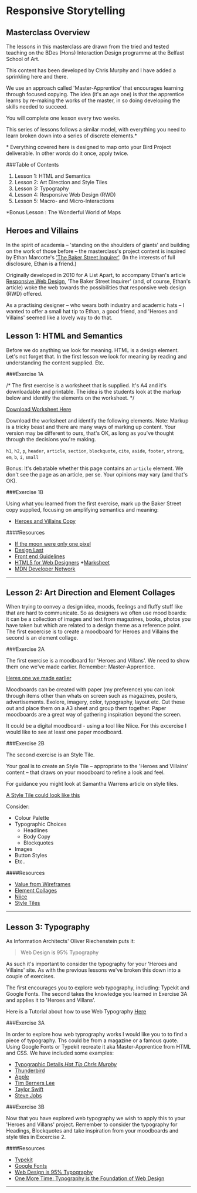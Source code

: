 Responsive Storytelling
=======================


Masterclass Overview
--------------------

The lessons in this masterclass are drawn from the tried and tested teaching on the BDes (Hons) Interaction Design programme at the Belfast School of Art.

This content has been developed by Chris Murphy and I have added a sprinkling here and there.

We use an approach called 'Master-Apprentice' that encourages learning through focused copying. The idea (it's an age one) is that the apprentice learns by re-making the works of the master, in so doing developing the skills needed to succeed.

You will complete one lesson every two weeks.

This series of lessons follows a similar model, with everything you need to learn broken down into a series of discrete elements.*

\* Everything covered here is designed to map onto your Bird Project deliverable.  In other words do it once, apply twice.



###Table of Contents

1. Lesson 1: HTML and Semantics
2. Lesson 2: Art Direction and Style Tiles
3. Lesson 3: Typography
4. Lesson 4: Responsive Web Design (RWD)
5. Lesson 5: Macro- and Micro-Interactions

*Bonus Lesson : The Wonderful World of Maps


Heroes and Villains
-------------------

In the spirit of academia – 'standing on the shoulders of giants' and building on the work of those before – the masterclass's project content is inspired by Ethan Marcotte's ['The Baker Street Inquirer'](http://alistapart.com/d/responsive-web-design/ex/ex-site-flexible.html). (In the interests of full disclosure, Ethan is a friend.)

Originally developed in 2010 for A List Apart, to accompany Ethan's article [Responsive Web Design](http://alistapart.com/article/responsive-web-design), 'The Baker Street Inquirer' (and, of course, Ethan's article) woke the web towards the possibilities that responsive web design (RWD) offered.

As a practising designer – who wears both industry and academic hats – I wanted to offer a small hat tip to Ethan, a good friend, and 'Heroes and Villains' seemed like a lovely way to do that.


Lesson 1: HTML and Semantics
----------------------------

Before we do anything we look for meaning. HTML is a design element. Let's not forget that. In the first lesson we look for meaning by reading and understanding the content supplied. Etc.


###Exercise 1A

/* The first exercise is a worksheet that is supplied. It's A4 and it's downloadable and printable. The idea is the students look at the markup below and identify the elements on the worksheet. */

[Download Worksheet Here](https://www.dropbox.com/s/neiesxpaqv4lzg7/HTMLandSemantics.pdf?dl=0)

Download the worksheet and identify the following elements. Note: Markup is a tricky beast and there are many ways of marking up content. Your version may be different to ours, that's OK, as long as you've thought through the decisions you're making.

`h1`, `h2`, `p`, `header`, `article`, `section`, `blockquote`, `cite`, `aside`, `footer`, `strong`, `em`, `b`, `i`, `small`

Bonus: It's debatable whether this page contains an `article` element. We don't see the page as an article, per se. Your opinions may vary (and that's OK).


###Exercise 1B

Using what you learned from the first exercise, mark up the Baker Street copy supplied, focusing on amplifying semantics and meaning:

+ [Heroes and Villains Copy](https://www.dropbox.com/s/k45ek547zsrjmq7/Heroes%20and%20Villans.zip?dl=0)


####Resources

+ [If the moon were only one pixel](http://joshworth.com/dev/pixelspace/pixelspace_solarsystem.html)
+ [Design Last](https://www.smashingmagazine.com/2015/02/design-last/)
+ [Front end Guidelines](https://github.com/bendc/frontend-guidelines)
+ [HTML5 for Web Designers](https://abookapart.com/products/html5-for-web-designers)
+[Marksheet](http://marksheet.io)
+ [MDN Developer Network](https://developer.mozilla.org/en-US/docs/Learn)



---- 



Lesson 2: Art Direction and Element Collages
--------------------------------------------

When trying to convey a design idea, moods, feelings and fluffy stuff like that are hard to communicate. So as designers we often use mood boards: it can be a collection of images and text  from magazines, books, photos you have taken but which are related to a design theme as a reference point.  The first excercise is to create a moodboard for Heroes and Villains the second is an element collage.

###Exercise 2A

The first exercise is a moodboard for 'Heroes and Villans'. We need to show them one we've made earlier. Remember: Master-Apprentice.

[Heres one we made earlier](https://emilydavies95.files.wordpress.com/2013/11/img_0415.jpg)

Moodboards can be created with paper (my preference) you can look through items other than whats on screen such as magazines, posters, advertisements. Exolore, imagery, color, typography, layout etc. Cut these out and place them on a A3 sheet and group them together.  Paper moodboards are a great way of gathering inspiration beyond the screen.

It could be a digital moodboard - using a tool like Niice. For this excercise I would like to see at least one paper moodboard.


###Exercise 2B

The second exercise is an Style Tile.

Your goal is to create an Style Tile – appropriate to the 'Heroes and Villains' content – that draws on your moodboard to refine a look and feel. 

For guidance you might look at Samantha Warrens article on style tiles.

[A Style Tile could look like this](https://horseradish.s3.amazonaws.com/CACHE/images/photos/1c/ee/cc0ec44b4ea5/opencongress-element-collage-800.png)

Consider:

+ Colour Palette
+ Typographic Choices
  + Headlines
  + Body Copy
  + Blockquotes
+ Images
+ Button Styles
+ Etc..


####Resources

+ [Value from Wireframes](https://medium.com/@dustin/how-to-get-value-from-wireframes-f40c2cf27960#.e839x12t4)
+ [Element Collages](http://danielmall.com/articles/rif-element-collages/)
+ [Niice](https://niice.co/about)
+ [Style Tiles](http://alistapart.com/article/style-tiles-and-how-they-work)


---- 



Lesson 3: Typography
--------------------

As Information Architects' Oliver Riechenstein puts it:

> Web Design is 95% Typography

As such it's important to consider the typography for your 'Heroes and Villains' site. As with the previous lessons we've broken this down into a couple of exercises.

The first encourages you to explore web typography, including: Typekit and Google Fonts. The second takes the knowledge you learned in Exercise 3A and applies it to 'Heroes and Villans'.

Here is a Tutorial about how to use Web Typography [Here](https://github.com/kyleboyd/ixd-tutorials/blob/master/webtypography/index.md)


###Exercise 3A

In order to explore how web typrography works I would like you to to find a piece of typography.  Ths could be from a magazine or a famous quote. Using Google Fonts or Typekit recreate it aka Master-Apprentice from HTML and CSS. We have included some examples:

+ [Typographic Details *Hat Tip Chris Murphy*](http://dev.monographic.org/typographicdetails/)
+ [Thunderbird](https://www.dropbox.com/s/5q1xjveob7ojdph/thunderbird.JPG?dl=0)
+ [Apple](https://www.dropbox.com/s/whvxda55a4py4v8/apple.JPG?dl=0)
+ [Tim Berners Lee](https://www.dropbox.com/s/07da0hr6anrfam9/webmaster.jpg?dl=0)
+ [Taylor Swift](https://www.dropbox.com/s/ayr9df429yz1v32/taylorswift.jpg?dl=0)
+ [Steve Jobs](https://www.dropbox.com/s/243fqk02cc9ogt7/quote.jpg?dl=0)

###Exercise 3B

Now that you have explored web typography we wish to apply this to your 'Heroes and Villans' project.  Remember to consider the typography for Headings, Blockquotes  and take inspiration from your moodboards and style tiles in Excercise 2.


####Resources

+ [Typekit](https://typekit.com/)
+ [Google Fonts](https://fonts.google.com/)
+ [Web Design is 95% Typography](https://ia.net/know-how/the-web-is-all-about-typography-period)
+ [One More Time: Typography is the Foundation of Web Design](https://www.smashingmagazine.com/2012/07/one-more-time-typography-is-the-foundation-of-web-design/)



---- 
<!---


Lesson 4: Responsive Web Design (RWD)
-------------------------------------

###Exercise 4A

Add CSS to your 'Heroes and Villans' site to enhance and amplify the content. This is a first pass and should focus on layout, color and images etc.


###Exercise 4B

By now you should have marked up your baker street copy in semantic HTML and CSS.  The task is now to make it responsive.

Create a layout for mobile, iphone, and ipad viewports using % for structural styling and ems for styling font-size.

CSS Media Queries are a feature in CSS3 which allows you to specify when certain CSS rules should be applied.  is allows you to apply a special CSS for mobile, or adjust a layout for print. A media query contains one or more expressions, expressed as media features, which resolve to either true or false. When result of the query is true the browser renders the css styles included that media query.



####Resources

+ [If you want to understand RWD get this book](https://abookapart.com/products/responsive-web-design)
+ [Responsive Web Design](http://alistapart.com/article/responsive-web-design)
+ [Designing for Breakpoints](http://alistapart.com/article/designing-for-breakpoints)
+ [Media Queries for Standard Devices](https://css-tricks.com/snippets/css/media-queries-for-standard-devices/)
+ [W3C Media Queries](http://www.w3schools.com/css/css_rwd_mediaqueries.asp)



---- 



Lesson 5: Macro- and Micro-Interactions
---------------------------------------

The web is not a staic place.  It is full of interactions which provide stimulis, satisfaction and feedback.  All which make great user experiences.  

Microinteractions are contained product moments that do one small task.  They are so small, you don’t think about them. When you mute your phone, rate a product, or play music, you are engaging with a microinteraction. 

Dan Saffer notes that they:

+ Accomplish an individual task.
+ Communicate status and provide feedback on user actions.
+ Prevent human error.
+ Enhance the sense of direct manipulation.
+ Help users visualize the results of their actions.

The ’like’ button on social networks which highlights changes by using interactive animations. Such feedback informs users that they are in the list of those who liked the post. [Like here](https://dribbble.com/shots/1456699-Liking-Interaction-GIF)


###Exercise 5A

The first exercise is chunking content.  Chunking is critical for presenting content that users can comprehend and remember easily. Use chunking for text and multimedia content alike to help users understand underlying relationships and information hierarchy.


We'll use the following as a reference:

+ [Chunking Content](http://alvarotrigo.com/fullPage/#firstPage)


###Exercise 5B

The second exercise is focused at a slightly more micro level. We're looking at :hover effects and creating prototypes that can then be rolled into the final page.

Design :hover buttons in Illustrator and provide a PDF for the students with off and on states. Get them to build them. I COULD PROVIDE THE .AI FILES AS A BONUS, ADDED VALUE.

+ http://tympanus.net/Development/CreativeLinkEffects/


####Resources

+ [Microinteractions and Their Macro Effect on User Experience](https://blogs.adobe.com/creativecloud/microinteractions-and-their-macro-effect-on-user-experience-part-1/)
+ [Chunking Information](https://www.nngroup.com/articles/chunking/)
+ [Button Hover Effects](http://codepen.io/davidicus/pen/emgQKJ)
+ [Hover CSS](http://ianlunn.github.io/Hover/)
+ [Hover CSS Tutorial](http://ianlunn.co.uk/articles/hover-css-tutorial-introduction/)
+ [Creative Link Effects](http://tympanus.net/Development/CreativeLinkEffects/)
+ [Subtle Click Feedback](http://tympanus.net/Development/ClickEffects/)



---- 



Bonus Lesson: The Wonderful World of Maps
-------------------------------------


What is a map? Until the 1980s, maps were painstaking documents created by hand. These days maps are almost always made with the help of a computer. Maps today are commonplace, interspersed in driving directions, visualizations, and political boundary disputes. 

Computer maps are fundamentally composed of data. Data is in the abstract, composed of billions of points or just a few polygons, or a photo-like recording of colors and temperature. It is important that data is not specific to a certain usage.

###Bonus Exercise

Using one of the following create one map of the location of Sherlock Holmes Baker Street Home 221 Baker Street London.  This can be inluded for example on the bottom of your page.

+ [Google Maps](https://developers.google.com/maps/documentation/javascript/)
+ [Leaflet](http://leafletjs.com/index.html)
+ [Stamen](http://maps.stamen.com/#watercolor/12/54.6369/-6.0457)



----



FIN
----------

--->






